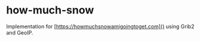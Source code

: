 how-much-snow
===========

Implementation for [https://howmuchsnowamigoingtoget.com]() using Grib2 and
GeoIP.
